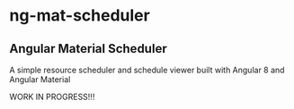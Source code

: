 # ng-mat-scheduler

## Angular Material Scheduler
A simple resource scheduler and schedule viewer built with Angular 8 and Angular Material

WORK IN PROGRESS!!!